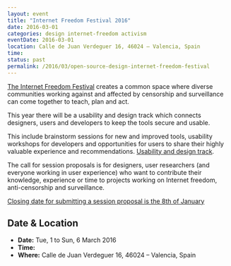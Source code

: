 ```yaml
---
layout: event
title: "Internet Freedom Festival 2016"
date: 2016-03-01
categories: design internet-freedom activism
eventDate: 2016-03-01
location: Calle de Juan Verdeguer 16, 46024 – Valencia, Spain
time:
status: past
permalink: /2016/03/open-source-design-internet-freedom-festival
---
```


[The Internet Freedom Festival](https://internetfreedomfestival.org/) creates a common space where diverse communities working against and affected by censorship and surveillance can come together to teach, plan and act.

This year there will be a usability and design track which connects designers, users and developers to keep the tools secure and usable.

This include brainstorm sessions for new and improved tools, usability workshops for developers and opportunities for users to share their highly valuable experience and recommendations. [Usability and design track](https://internetfreedomfestival.org/#tracks/).

The call for session proposals is for designers, user researchers (and everyone working in user experience) who want to contribute their knowledge, experience or time to projects working on Internet freedom, anti-censorship and surveillance.

[Closing date for submitting a session proposal is the 8th of January](https://internetfreedomfestival.org/host-a-session/)

## Date & Location

- **Date:** Tue, 1 to Sun, 6 March 2016
- **Time:**
- **Where:** Calle de Juan Verdeguer 16, 46024 – Valencia, Spain

